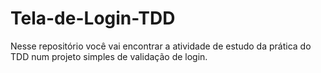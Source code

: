 # Tela-de-Login-TDD
Nesse repositório você vai encontrar a atividade de estudo da prática do TDD num projeto simples de validação de login.
